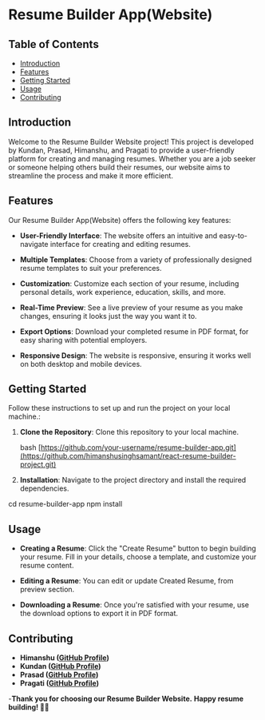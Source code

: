 # Resume Builder App(Website)

## Table of Contents

- [Introduction](#introduction)
- [Features](#features)
- [Getting Started](#getting-started)
- [Usage](#usage)
- [Contributing](#contributing)

## Introduction

Welcome to the Resume Builder Website project! This project is developed by Kundan, Prasad, Himanshu, and Pragati to provide a user-friendly platform for creating and managing resumes. Whether you are a job seeker or someone helping others build their resumes, our website aims to streamline the process and make it more efficient.

## Features

Our Resume Builder App(Website) offers the following key features:

- **User-Friendly Interface**: The website offers an intuitive and easy-to-navigate interface for creating and editing resumes.

- **Multiple Templates**: Choose from a variety of professionally designed resume templates to suit your preferences.

- **Customization**: Customize each section of your resume, including personal details, work experience, education, skills, and more.

- **Real-Time Preview**: See a live preview of your resume as you make changes, ensuring it looks just the way you want it to.
  
- **Export Options**: Download your completed resume in PDF format, for easy sharing with potential employers.

- **Responsive Design**: The website is responsive, ensuring it works well on both desktop and mobile devices.

## Getting Started

Follow these instructions to set up and run the project on your local machine.:

1. **Clone the Repository**: Clone this repository to your local machine.

   bash
   [https://github.com/your-username/resume-builder-app.git](https://github.com/himanshusinghsamant/react-resume-builder-project.git)

   

1. **Installation**: Navigate to the project directory and install the required dependencies.

cd resume-builder-app
npm install

## Usage

- **Creating a Resume**: Click the "Create Resume" button to begin building your resume. Fill in your details, choose a template, and customize your resume content.

- **Editing a Resume**: You can edit or update Created Resume,  from preview section.

- **Downloading a Resume**: Once you're satisfied with your resume, use the download options to export it in PDF format.

## Contributing

- **Himanshu ([GitHub Profile](https://github.com/himanshusinghsamant))**
- **Kundan ([GitHub Profile](https://github.com/KundanGangurde))**
- **Prasad ([GitHub Profile](https://github.com/Prasadchandwadkar))**
- **Pragati ([GitHub Profile](https://github.com/SemicolonCoders))**

-**Thank you for choosing our Resume Builder Website.** 
**Happy resume building! 📄✨**
